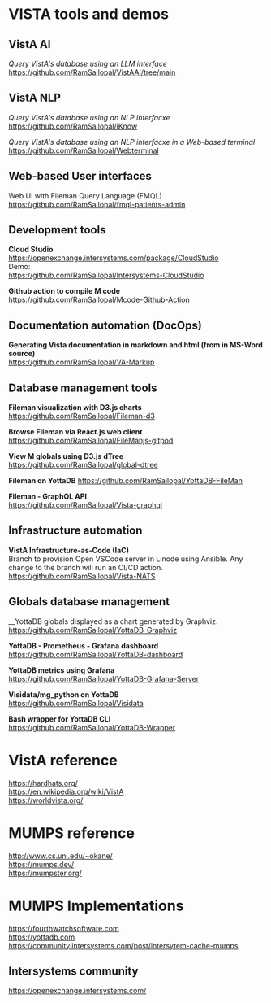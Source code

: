 # VISTA tools and demos


## VistA AI
_Query VistA's database using an LLM interface_  
https://github.com/RamSailopal/VistAAI/tree/main

## VistA NLP
_Query VistA's database using an NLP interfacxe_  
https://github.com/RamSailopal/iKnow  

_Query VistA's database using an NLP interfacxe in a Web-based terminal_  
https://github.com/RamSailopal/Webterminal

## Web-based User interfaces
Web UI with Fileman Query Language (FMQL)  
https://github.com/RamSailopal/fmql-patients-admin





## Development tools
__Cloud Studio__  
https://openexchange.intersystems.com/package/CloudStudio  
Demo:  
https://github.com/RamSailopal/Intersystems-CloudStudio  

__Github action to compile M code__  
https://github.com/RamSailopal/Mcode-Github-Action

## Documentation automation (DocOps)
__Generating Vista documentation in markdown and html (from in MS-Word source)__  
https://github.com/RamSailopal/VA-Markup


## Database management tools
__Fileman visualization with D3.js charts__  
https://github.com/RamSailopal/Fileman-d3

__Browse Fileman via React.js web client__  
https://github.com/RamSailopal/FileManjs-gitpod

__View M globals using D3.js dTree__  
https://github.com/RamSailopal/global-dtree

__Fileman on YottaDB__
https://github.com/RamSailopal/YottaDB-FileMan  

__Fileman - GraphQL API__  
https://github.com/RamSailopal/Vista-graphql


## Infrastructure automation
__VistA Infrastructure-as-Code (IaC)__  
Branch to provision Open VSCode server in Linode using Ansible. Any change to the branch will run an CI/CD action.  
https://github.com/RamSailopal/Vista-NATS



## Globals database management
__YottaDB globals displayed as a chart generated by Graphviz.  
 https://github.com/RamSailopal/YottaDB-Graphviz
 
__YottaDB - Prometheus - Grafana dashboard__  
 https://github.com/RamSailopal/YottaDB-dashboard
 
__YottaDB metrics using Grafana__  
https://github.com/RamSailopal/YottaDB-Grafana-Server

__Visidata/mg_python on YottaDB__  
https://github.com/RamSailopal/Visidata

__Bash wrapper for YottaDB CLI__  
https://github.com/RamSailopal/YottaDB-Wrapper
 


# VistA reference
https://hardhats.org/  
https://en.wikipedia.org/wiki/VistA  
https://worldvista.org/  


# MUMPS reference
http://www.cs.uni.edu/~okane/  
https://mumps.dev/  
https://mumpster.org/  

# MUMPS Implementations
https://fourthwatchsoftware.com  
https://yottadb.com  
https://community.intersystems.com/post/intersytem-cache-mumps  

## Intersystems community
https://openexchange.intersystems.com/  



